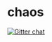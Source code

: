 # chaos

[![Gitter chat](https://badges.gitter.im/gitterHQ/gitter.svg)](https://gitter.im/chaos-tool/Lobby)
